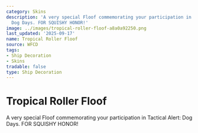 ```yaml
---
category: Skins
description: 'A very special Floof commemorating your participation in Tactical Alert:
  Dog Days. FOR SQUISHY HONOR!'
image: ../images/tropical-roller-floof-a8a0a92250.png
last_updated: '2025-09-17'
name: Tropical Roller Floof
source: WFCD
tags:
- Ship Decoration
- Skins
tradable: false
type: Ship Decoration
---
```


# Tropical Roller Floof

A very special Floof commemorating your participation in Tactical Alert: Dog Days. FOR SQUISHY HONOR!

